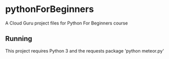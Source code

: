 # pythonForBeginners
A Cloud Guru project files for Python For Beginners course

## Running

This project requires Python 3 and the requests package
'python meteor.py'
